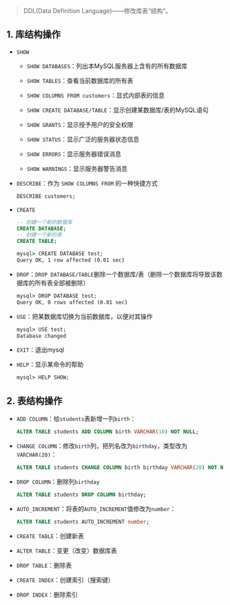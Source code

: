 > DDL(Data Definition Language)——修改库表“结构”。

## 1. 库结构操作

- `SHOW`

    - `SHOW DATABASES`：列出本MySQL服务器上含有的所有数据库

    - `SHOW TABLES`：查看当前数据库的所有表

    - `SHOW COLUMNS FROM customers`：显式内部表的信息

    - `SHOW CREATE DATABASE/TABLE`：显示创建某数据库/表的MySQL语句

    - `SHOW GRANTS`：显示授予用户的安全权限

    - `SHOW STATUS`：显示广泛的服务器状态信息

    - `SHOW ERRORS`：显示服务器错误消息

    - `SHOW WARNINGS`：显示服务器警告消息

- `DESCRIBE`：作为 `SHOW COLUMNS FROM` 的一种快捷方式

    ```sql
    DESCRIBE customers;
    ```

- `CREATE`

    ```sql
    -- 创建一个新的数据库
    CREATE DATABASE;
    -- 创建一个新的表
    CREATE TABLE;
    ```

    ```cmd
    mysql> CREATE DATABASE test;
    Query OK, 1 row affected (0.01 sec)
    ```

- `DROP`：`DROP DATABASE/TABLE`删除一个数据库/表（删除一个数据库将导致该数据库的所有表全部被删除）

    ```cmd
    mysql> DROP DATABASE test;
    Query OK, 0 rows affected (0.01 sec)
    ```

- `USE`：把某数据库切换为当前数据库，以便对其操作

    ```cmd
    mysql> USE test;
    Database changed
    ```

- `EXIT`：退出mysql

- `HELP`：显示某命令的帮助

    ```cmd
    mysql> HELP SHOW;
    ```

## 2. 表结构操作

- `ADD COLUMN`：给`students`表新增一列`birth`：

    ```sql
    ALTER TABLE students ADD COLUMN birth VARCHAR(10) NOT NULL;
    ```

- `CHANGE COLUMN`：修改`birth`列，把列名改为`birthday`，类型改为`VARCHAR(20)`：

    ````sql
    ALTER TABLE students CHANGE COLUMN birth birthday VARCHAR(20) NOT NULL;
    ````

- `DROP COLUMN`：删除列`birthday`

    ```sql
    ALTER TABLE students DROP COLUMN birthday;
    ```

- `AUTO_INCREMENT`：将表的`AUTO_INCREMENT`值修改为`number`：

    ```sql
    ALTER TABLE students AUTO_INCREMENT number;
    ```

- `CREATE TABLE`：创建新表

- `ALTER TABLE`：变更（改变）数据库表

- `DROP TABLE`：删除表

- `CREATE INDEX`：创建索引（搜索键）

- `DROP INDEX`：删除索引
